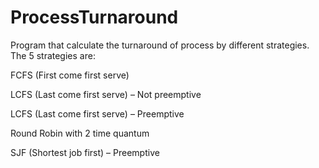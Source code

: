 # ProcessTurnaround
Program that calculate the turnaround of process by different strategies.
The 5 strategies are:

FCFS (First come first serve)

LCFS (Last come first serve) – Not preemptive

LCFS (Last come first serve) – Preemptive

Round Robin with 2 time quantum

SJF (Shortest job first) – Preemptive
